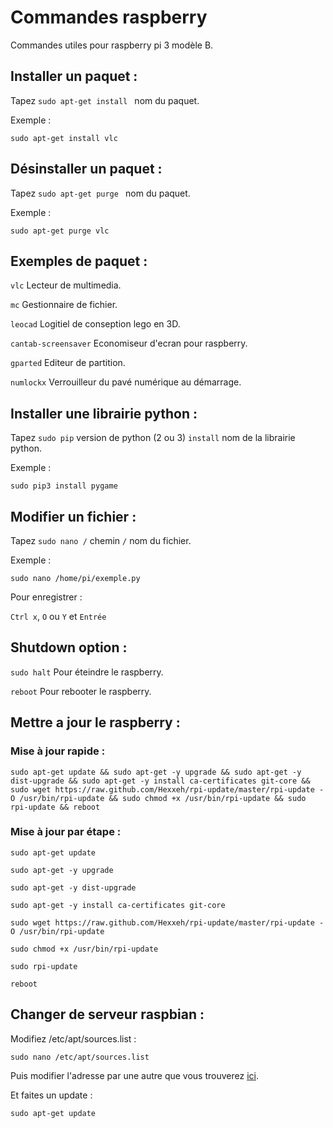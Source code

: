 # Commandes raspberry

Commandes utiles pour raspberry pi 3 modèle B.

## Installer un paquet :

Tapez `sudo apt-get install ` nom du paquet.

Exemple :

`sudo apt-get install vlc`

## Désinstaller un paquet :

Tapez `sudo apt-get purge ` nom du paquet.

Exemple :

`sudo apt-get purge vlc`

## Exemples de paquet :

`vlc` Lecteur de multimedia.

`mc` Gestionnaire de fichier.

`leocad` Logitiel de conseption lego en 3D.

`cantab-screensaver` Economiseur d'ecran pour raspberry.

`gparted` Editeur de partition.

`numlockx` Verrouilleur du pavé numérique au démarrage.

## Installer une librairie python :

Tapez `sudo pip` version de python (2 ou 3) ` install ` nom de la librairie python.

Exemple :

`sudo pip3 install pygame`

## Modifier un fichier :

Tapez `sudo nano /` chemin `/` nom du fichier.

Exemple :

`sudo nano /home/pi/exemple.py`

Pour enregistrer :

`Ctrl x`, `O` ou `Y` et `Entrée`

## Shutdown option :

`sudo halt` Pour éteindre le raspberry.

`reboot` Pour rebooter le raspberry.

## Mettre a jour le raspberry :

### Mise à jour rapide :

`sudo apt-get update && sudo apt-get -y upgrade && sudo apt-get -y dist-upgrade && sudo apt-get -y install ca-certificates git-core && sudo wget https://raw.github.com/Hexxeh/rpi-update/master/rpi-update -O /usr/bin/rpi-update && sudo chmod +x /usr/bin/rpi-update && sudo rpi-update && reboot`

### Mise à jour par étape :

`sudo apt-get update`

`sudo apt-get -y upgrade`

`sudo apt-get -y dist-upgrade`

`sudo apt-get -y install ca-certificates git-core`

`sudo wget https://raw.github.com/Hexxeh/rpi-update/master/rpi-update -O /usr/bin/rpi-update`

`sudo chmod +x /usr/bin/rpi-update`

`sudo rpi-update`

`reboot` 

## Changer de serveur raspbian :

Modifiez /etc/apt/sources.list :

`sudo nano /etc/apt/sources.list`

Puis modifier l'adresse par une autre que vous trouverez [ici](http://www.raspbian.org/RaspbianMirrors).

Et faites un update :

`sudo apt-get update`
